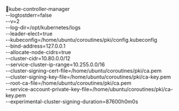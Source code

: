kube-controller-manager \
--logtostderr=false \
--v=2 \
--log-dir=/opt/kubernetes/logs \
--leader-elect=true \
--kubeconfig=/home/ubuntu/coroutines/pki/config.kubeconfig \
--bind-address=127.0.0.1 \
--allocate-node-cidrs=true \
--cluster-cidr=10.80.0.0/12 \
--service-cluster-ip-range=10.255.0.0/16 \
--cluster-signing-cert-file=/home/ubuntu/coroutines/pki/ca.pem \
--cluster-signing-key-file=/home/ubuntu/coroutines/pki/ca-key.pem \
--root-ca-file=/home/ubuntu/coroutines/pki/ca.pem \
--service-account-private-key-file=/home/ubuntu/coroutines/pki/ca-key.pem \
--experimental-cluster-signing-duration=87600h0m0s